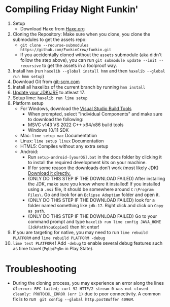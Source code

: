 # Compiling Friday Night Funkin'





 1. Setup
    * Download Haxe from [Haxe.org](https://haxe.org)
 2. Cloning the Repository: Make sure when you clone, you clone the submodules to get the assets repo:
    * `git clone --recurse-submodules https://github.com/FunkinCrew/funkin.git`
    * If you accidentally cloned without the `assets` submodule (aka didn't follow the step above), you can run `git submodule update --init --recursive` to get the assets in a foolproof way.
 3. Install `hmm` (run `haxelib --global install hmm` and then `haxelib --global run hmm setup`)
 4. Download Git from [git-scm.com](https://www.git-scm.com)
 5. Install all haxelibs of the current branch by running `hmm install`
 6. [Update your JDK/JRE](https://www.oracle.com/java/technologies/downloads/?er=221886#java17) to atleast 17.
 7. Setup lime: `haxelib run lime setup`
 8. Platform setup
    * For Windows, download the [Visual Studio Build Tools](https://aka.ms/vs/17/release/vs_BuildTools.exe)
      * When prompted, select "Individual Components" and make sure to download the following:
      * MSVC v143 VS 2022 C++ x64/x86 build tools
      * Windows 10/11 SDK
    * Mac: `lime setup mac` Documentation
    * Linux: `lime setup linux` Documentation
    * HTML5: Compiles without any extra setup
    * Android:
      * Run `setup-android-[yourOS].bat` in the docs folder by clicking it to install the required development kits on your machine.
      * If for some reason the downloads don’t work (most likely JDK) [Download it directly.](https://adoptium.net/temurin/releases/?version=17)
      * (ONLY DO THIS STEP IF THE DOWNLOAD FAILED) After installing the JDK, make sure you know where it installed! If you installed using a `.msi` file, it should be somewhere around `C:\Program Files\`. Go and look for an `Eclipse Adoptium` folder and open it.
      * (ONLY DO THIS STEP IF THE DOWNLOAD FAILED) look for a folder named something like `jdk-17`. Right click and click on `Copy as path`.
      * (ONLY DO THIS STEP IF THE DOWNLOAD FAILED) Go to your command prompt and type `haxelib run lime config JAVA_HOME [JdkPathYouCopied]` then hit enter!
 9. If you are targeting for native, you may need to run `lime rebuild PLATFORM` and `lime rebuild PLATFORM -debug`
10. `lime test PLATFORM` ! Add `-debug` to enable several debug features such as time travel (`PgUp`/`PgDn` in Play State).

# Troubleshooting

* During the cloning process, you may experience an error along the lines of `error: RPC failed; curl 92 HTTP/2 stream 0 was not closed cleanly: PROTOCOL_ERROR (err 1)` due to poor connectivity. A common fix is to run ` git config --global http.postBuffer 4096M`.


